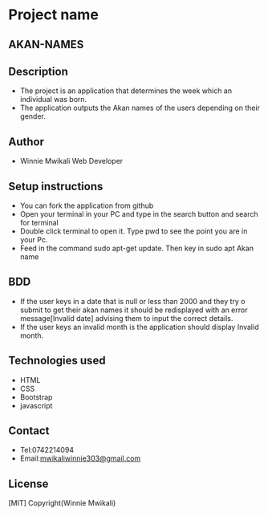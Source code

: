 # Project name
## AKAN-NAMES

## Description
- The project is an application that determines the week which an individual was born.
- The application outputs the Akan names of the users depending on their gender.


## Author
- Winnie Mwikali Web Developer
## Setup instructions
- You can fork the application from github
- Open your terminal in your PC and type in the search button and   search for terminal
- Double click terminal to open it. Type pwd to see the point you are in your Pc.
- Feed in the command sudo apt-get update. Then key in sudo apt Akan name

## BDD
- If the user keys in a date that is null or less than 2000 and they try o submit to get their akan names it should be redisplayed with an error message[Invalid date] advising them to input the correct details.
- If the user keys an invalid month is the application should display Invalid month.

## Technologies used
- HTML
- CSS 
- Bootstrap
- javascript

## Contact 
- Tel:0742214094
- Email:mwikaliwinnie303@gmail.com


## License
[MIT] Copyright(Winnie Mwikali)